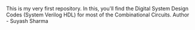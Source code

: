 This is my very first repository. In this, you'll find the Digital System Design Codes (System Verilog HDL) for most of the Combinational Circuits.
Author - Suyash Sharma
